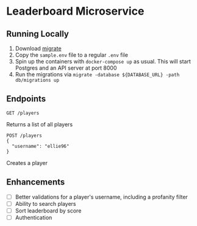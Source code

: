 # Leaderboard Microservice

## Running Locally

1. Download [migrate](https://github.com/golang-migrate/migrate)
2. Copy the `sample.env` file to a regular `.env` file
3. Spin up the containers with `docker-compose up` as usual. This will start Postgres and an API server at port 8000
4. Run the migrations via `migrate -database ${DATABASE_URL} -path db/migrations up`

## Endpoints

```
GET /players
```
Returns a list of all players

```
POST /players
{
  "username": "ellie96"
}
```
Creates a player

## Enhancements

- [ ] Better validations for a player's username, including a profanity filter
- [ ] Ability to search players
- [ ] Sort leaderboard by score
- [ ] Authentication

